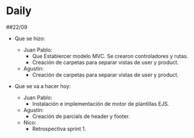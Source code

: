 # Daily

##22/09
* Que se hizo:
  * Juan Pablo:
    * Que Establercer modelo MVC. Se crearon controladores y rutas.
    * Creación de carpetas para separar vistas de user y product.
  * Agustín:
    * Creación de carpetas para separar vistas de user y product.

* Que se va a hacer hoy:
  * Juan Pablo:
    * Instalación e implementación de motor de plantillas EJS.
  * Agustín:
    * Creación de parcials de header y footer. 
  * Nico:
    * Retrospectiva sprint 1. 


